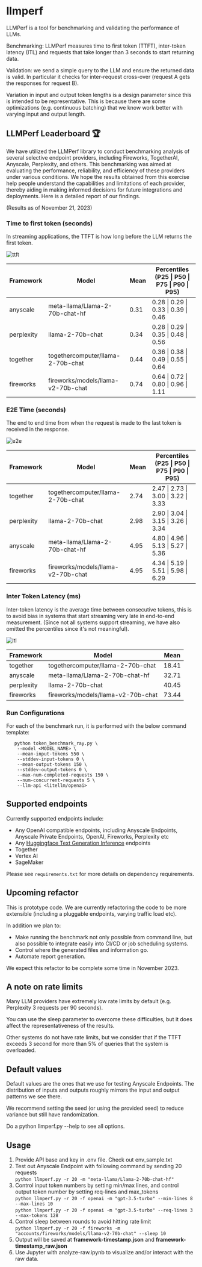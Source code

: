 # llmperf

LLMPerf is a tool for benchmarking and validating the performance of LLMs. 

Benchmarking: LLMPerf measures time to first token (TTFT), 
inter-token latency (ITL) and requests that take longer than 3 seconds 
to start returning data. 

Validation: we send a simple query to the LLM and ensure the returned data 
is valid. In particular it checks for inter-request cross-over 
(request A gets the responses for request B). 

Variation in input and output token lengths is a design parameter
since this is intended to be representative. This is because
there are some optimizations (e.g. continuous batching) that 
we know work better with varying input and output length. 

## LLMPerf Leaderboard :trophy:

We have utilized the LLMPerf library to conduct benchmarking analysis of several selective endpoint providers,
including Fireworks, TogetherAI, Anyscale, Perplexity, and others. 
This benchmarking was aimed at evaluating the performance, reliability, and efficiency of these providers under various conditions. 
We hope the results obtained from this exercise help people understand the capabilities and limitations of each provider, thereby aiding in making informed decisions for future integrations and deployments. Here is a detailed report of our findings.

(Results as of November 21, 2023)

### Time to first token (seconds)

In streaming applications, the TTFT is how long before the LLM returns the first token.

![ttft](.assets/ttft.svg)

| Framework  | Model                                   | Mean  | Percentiles (P25 \| P50 \| P75 \| P90 \| P95)      |
|------------|-----------------------------------------|-------|----------------------------------------------------|
| anyscale   | meta-llama/Llama-2-70b-chat-hf          | 0.31  | 0.28 \| 0.29 \| 0.33 \| 0.39 \| 0.46              |
| perplexity | llama-2-70b-chat                        | 0.34  | 0.28 \| 0.29 \| 0.35 \| 0.48 \| 0.56              |
| together   | togethercomputer/llama-2-70b-chat       | 0.44  | 0.36 \| 0.38 \| 0.49 \| 0.55 \| 0.64              |
| fireworks  | fireworks/models/llama-v2-70b-chat      | 0.74  | 0.64 \| 0.72 \| 0.80 \| 0.96 \| 1.11              |


### E2E Time (seconds) 

The end to end time from when the request is made to the last token is received in the response.

![e2e](.assets/e2e.svg)

| Framework  | Model                                   | Mean  | Percentiles (P25 \| P50 \| P75 \| P90 \| P95)      |
|------------|-----------------------------------------|-------|----------------------------------------------------|
| together   | togethercomputer/llama-2-70b-chat       | 2.74  | 2.47 \| 2.73 \| 3.00 \| 3.22 \| 3.33              |
| perplexity | llama-2-70b-chat                        | 2.98  | 2.90 \| 3.04 \| 3.15 \| 3.26 \| 3.34              |
| anyscale   | meta-llama/Llama-2-70b-chat-hf          | 4.95  | 4.80 \| 4.96 \| 5.13 \| 5.27 \| 5.36              |
| fireworks  | fireworks/models/llama-v2-70b-chat      | 4.95  | 4.34 \| 5.19 \| 5.51 \| 5.98 \| 6.29              |


### Inter Token Latency (ms)

Inter-token latency is the average time between consecutive tokens, this is to avoid bias in systems that start streaming very late in end-to-end measurement. (Since not all systems support streaming, we have also omitted the percentiles since it's not meaningful).

![itl](.assets/itl.svg)

| Framework  | Model                                   | Mean  |
|------------|-----------------------------------------|-------|
| together   | togethercomputer/llama-2-70b-chat       | 18.41 |
| anyscale   | meta-llama/Llama-2-70b-chat-hf          | 32.71 |
| perplexity | llama-2-70b-chat                        | 40.45 |
| fireworks  | fireworks/models/llama-v2-70b-chat      | 73.44 |


### Run Configurations

For each of the benchmark run, it is performed with the below command template:

```
   python token_benchmark_ray.py \
    --model <MODEL_NAME> \
    --mean-input-tokens 550 \
    --stddev-input-tokens 0 \
    --mean-output-tokens 150 \
    --stddev-output-tokens 0 \
    --max-num-completed-requests 150 \
    --num-concurrent-requests 5 \
    --llm-api <litellm/openai> 
```


## Supported endpoints 

Currently supported endpoints include: 

- Any OpenAI compatible endpoints, including Anyscale Endpoints, 
Anyscale Private Endpoints, OpenAI, Fireworks, Perplexity etc
- Any [Huggingface Text Generation Inference](https://github.com/huggingface/text-generation-inference) endpoints
- Together 
- Vertex AI
- SageMaker

Please see `requirements.txt` for more details on dependency requirements.

## Upcoming refactor

This is prototype code. We are currently refactoring the code to be more
extensible (including a pluggable endpoints, varying traffic load etc). 

In addition we plan to:

- Make running the benchmark not only possible from 
command line, but also possible to integrate easily into CI/CD or job scheduling 
systems. 
- Control where the generated files and information go. 
- Automate report generation. 

We expect this refactor to be complete some time in November 2023. 

## A note on rate limits

Many LLM providers have extremely low rate limits by default (e.g. Perplexity 3 requests per 90 seconds). 

You can use the sleep parameter to overcome these difficulties, but it does affect the representativeness of the results. 

Other systems do not have rate limits, but we consider that if the TTFT exceeds 3 second for more than 
5% of queries that the system is overloaded. 


## Default values

Default values are the ones that we use for testing Anyscale Endpoints. 
The distribution of inputs and outputs roughly mirrors the input and output 
patterns we see there. 

We recommend setting the seed (or using the provided seed) to reduce variance but 
still have randomization.

Do a python llmperf.py --help to see all options. 

## Usage
1. Provide API base and key in .env file. Check out env_sample.txt
2. Test out Anyscale Endpoint with following command by sending 20 requests   
`python llmperf.py -r 20 -m "meta-llama/Llama-2-70b-chat-hf"`
3. Control input token numbers by setting min/max lines, and control output token number by setting req-lines and max_tokens  
`python llmperf.py -r 20 -f openai -m "gpt-3.5-turbo" --min-lines 8 --max-lines 10`  
`python llmperf.py -r 20 -f openai -m "gpt-3.5-turbo" --req-lines 3 --max-tokens 128`
4. Control sleep between rounds to avoid hitting rate limit  
`python llmperf.py -r 20 -f fireworks -m "accounts/fireworks/models/llama-v2-70b-chat" --sleep 10`
5. Output will be saved at **framework-timestamp.json** and **framework-timestamp_raw.json**  
6. Use Jupyter with analyze-raw.ipynb to visualize and/or interact with the raw data. 

